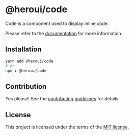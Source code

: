 # @heroui/code

Code is a component used to display inline code.

Please refer to the [documentation](https://nextui.org/docs/components/code) for more information.

## Installation

```sh
yarn add @heroui/code
# or
npm i @heroui/code
```

## Contribution

Yes please! See the
[contributing guidelines](https://github.com/frontio-ai/heroui/blob/master/CONTRIBUTING.md)
for details.

## License

This project is licensed under the terms of the
[MIT license](https://github.com/frontio-ai/heroui/blob/master/LICENSE).
